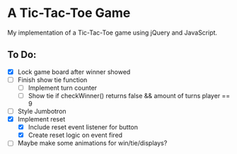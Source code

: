 # A Tic-Tac-Toe Game

My implementation of a Tic-Tac-Toe game using jQuery and JavaScript.

## To Do:

- [x] Lock game board after winner showed
- [ ] Finish show tie function
    - [ ] Implement turn counter
    - [ ] Show tie if checkWinner() returns false && amount of turns player == 9
- [ ] Style Jumbotron
- [x] Implement reset
    - [x] Include reset event listener for button
    - [x] Create reset logic on event fired
- [ ] Maybe make some animations for win/tie/displays?